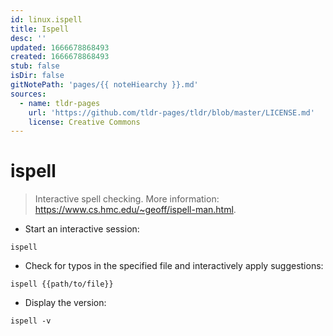 ```yaml
---
id: linux.ispell
title: Ispell
desc: ''
updated: 1666678868493
created: 1666678868493
stub: false
isDir: false
gitNotePath: 'pages/{{ noteHiearchy }}.md'
sources:
  - name: tldr-pages
    url: 'https://github.com/tldr-pages/tldr/blob/master/LICENSE.md'
    license: Creative Commons
---
```

# ispell

> Interactive spell checking.
> More information: <https://www.cs.hmc.edu/~geoff/ispell-man.html>.

- Start an interactive session:

`ispell`

- Check for typos in the specified file and interactively apply suggestions:

`ispell {{path/to/file}}`

- Display the version:

`ispell -v`

